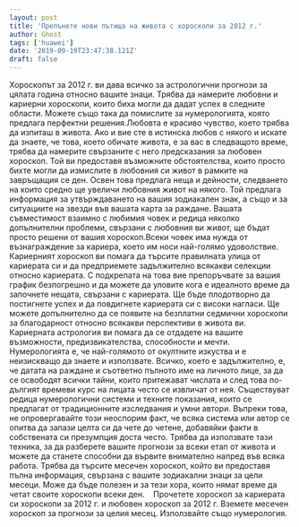 ```yaml
---
layout: post
title: 'Препънете нови пътища на живота с хороскопи за 2012 г.'
author: Ghost
tags: ['huawei']
date: '2019-09-19T23:47:38.121Z'
draft: false
---
```


Хороскопът за 2012 г. ви дава всичко за астрологични прогнози за цялата година относно вашите знаци. Трябва да намерите любовни и кариерни хороскопи, които биха могли да дадат успех в следните области. Можете също така да помислите за нумерологията, която предлага перфектни решения.Любовта е красиво чувство, което трябва да изпиташ в живота. Ако и вие сте в истинска любов с някого и искате да знаете, че това, което обичате живота, е за вас в следващото време, трябва да намерите свързаните с него предсказания за любовен хороскоп. Той ви предоставя възможните обстоятелства, които просто бихте могли да измислите в любовния си живот в рамките на завръщащия се ден. Освен това предлага неща и дейности, следването на които средно ще увеличи любовния живот на някого. Той предлага информация за утвърждаването на вашия зодиакален знак, а също и за ситуациите на звезди във вашата карта за раждане. Вашата съвместимост взаимно с любимия човек и редица няколко допълнителни проблеми, свързани с любовния ви живот, ще бъдат просто решени от вашия хороскоп.Всеки човек има нужда от възнаграждение за кариера, което им носи най-голямо удоволствие. Кариерният хороскоп ви помага да търсите правилната улица от кариерата си и да предприемете задължително всякакви селекции относно кариерата. С подкрепата на това вие препоръчвате за вашия график безпогрешно и да можете да уловите кога е идеалното време да започнете нещата, свързани с кариерата. Ще бъде плодотворно да постигнете успех и да повдигнете кариерата си с високи нагласи. Ще можете допълнително да се появите на безплатни седмични хороскопи за благодарност относно всякакви перспективи в живота ви. Кариерната астрология ви помага да се отдадете на вашите възможности, предизвикателства, способности и мечти. Нумерологията е, че най-голямото от окултните изкуства и е неизискващо да знаете и използвате. Всичко, което е задължително, е, че датата на раждане и съответно пълното име на личното лице, за да се освободят всички тайни, които притежават числата и след това по-дългият времеви курс на лицата често се извличат от нея. Съществуват редица нумерологични системи и техните показания, които се предлагат от традиционните изследвания и умни автори. Въпреки това, не опровергавайте този неоспорим факт, че всяка система или автор се опитва да запази целта си да чете до четене, добавяйки факти в собствената си презумпция доста често. Трябва да използвате тази техника, за да разберете вашите прогнози за всеки етап от живота и можете да станете способни да вървите внимателно напред във всяка работа. Трябва да търсите месечен хороскоп, който ви предоставя пълна информация, свързана с вашите зодиакални знаци за цели месеци. Може да бъде полезен и за тези хора, които нямат време да четат своите хороскопи всеки ден.    Прочетете хороскоп за кариерата си хороскопи за 2012 г. и любовен хороскоп за 2012 г. Вземете месечен хороскоп за прогнози за целия месец. Използвайте също нумерология.
